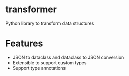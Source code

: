 # transformer
Python library to transform data structures

# Features
- JSON to dataclass and dataclass to JSON conversion
- Extensible to support custom types
- Support type annotations
